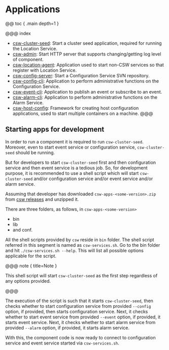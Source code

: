 # Applications

@@ toc { .main depth=1 }

@@@ index
* [csw-cluster-seed](../apps/cswclusterseed.md): Start a cluster seed application, required for running the Location Service.
* [csw-admin](../apps/cswadmin.md): Start HTTP server that supports changing/getting log level of component.
* [csw-location-agent](../apps/cswlocationagent.md): Application used to start non-CSW services so that register with Location Service.
* [csw-config-server](../apps/cswonfigserverapp.md): Start a Configuration Service SVN repository.
* [csw-config-cli](../apps/cswconfigcli.md): Application to perform administrative functions on the Configuration Service.
* [csw-event-cli](../apps/csweventcli.md): Application to publish an event or subscribe to an event.
* [csw-alarm-cli](../apps/cswalarmcli.md): Application to perform administrative functions on the Alarm Service.
* [csw-host-config](../apps/hostconfig.md): Framework for creating host configuration applications, used to start multiple containers on a machine.
@@@

## Starting apps for development

In order to run a component it is required to run `csw-cluster-seed`. Moreover, even to start event service or configuration service,
`csw-cluster-seed` should be running.

But for developers to start `csw-cluster-seed` first and then configuration service and then event service is a tedious job. So, for
development purpose, it is recommended to use a shell script which will start `csw-cluster-seed` and/or configuration service and/or 
event service and/or alarm service.

Assuming that developer has downloaded `csw-apps-<some-version>.zip` from [csw releases](https://github.com/tmtsoftware/csw/releases)
and unzipped it.

There are three folders, as follows, in `csw-apps-<some-version>`
* bin
* lib
* and conf.

All the shell scripts provided by `csw` reside in `bin` folder. The shell script referred in this segment is named as `csw-services.sh`.
Go to the bin folder and hit `./csw-services.sh --help`. This will list all possible options applicable for the script.

@@@ note { title=Note }

This shell script will start `csw-cluster-seed` as the first step regardless of any options provided. 

@@@

The execution of the script is such that it starts `csw-cluster-seed`, then checks whether to start configuration service from provided
`--config` option, if provided, then starts configuration service. Next, it checks whether to start event service from provided 
`--event` option, if provided, it starts event service. Next, it checks whether to start alarm service from provided 
`--alarm` option, if provided, it starts alarm service.

With this, the component code is now ready to connect to configuration service and event service started via `csw-services.sh`.   


  


 


 